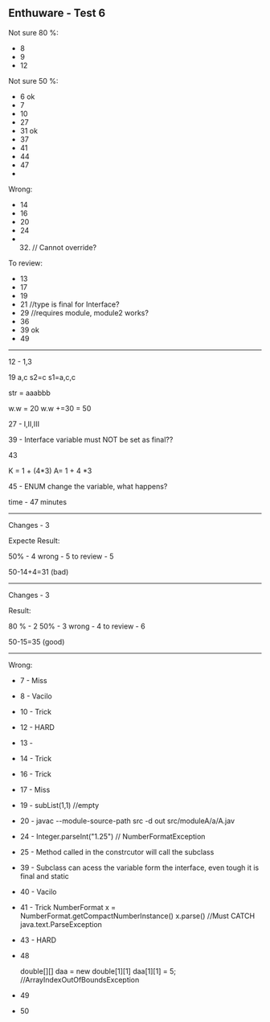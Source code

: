## Enthuware - Test 6

Not sure 80 %:

- 8
- 9
- 12

Not sure 50 %: 

- 6   ok
- 7
- 10
- 27
- 31 ok
- 37
- 41
- 44
- 47
- 

Wrong:

- 14
- 16
- 20
- 24
- 32. // Cannot override?

To review:
- 13
- 17
- 19
- 21 //type is final for Interface?
- 29 //requires module, module2 works?
- 36
- 39 ok
- 49

-------------

12 - 1,3

19
a,c
s2=c
s1=a,c,c

str = aaabbb

w.w = 20
w.w +=30 = 50


27  - I,II,III



39 -
Interface variable must NOT be set as final??


43

K = 1 + (4*3)
A= 1 + 4 *3

45 - ENUM change the variable, what happens?


time - 47 minutes

---------

Changes - 3

Expecte Result:

50% - 4
wrong - 5
to review - 5

50-14+4=31 (bad)

---------

Changes - 3

Result:

80 % - 2
50% - 3
wrong - 4
to review - 6

50-15=35 (good)

-----

Wrong:

- 7 - Miss
- 8 - Vacilo
- 10 - Trick
- 12 - HARD
- 13 - 
- 14 - Trick
- 16 - Trick
- 17 - Miss
- 19 - subList(1,1) //empty
- 20 - javac --module-source-path src -d out src/moduleA/a/A.jav
- 24 - Integer.parseInt("1.25") // NumberFormatException
- 25 - Method called in the constrcutor will call the subclass
- 39 - Subclass can acess the variable form the interface, even tough it is final and static
- 40 - Vacilo
- 41 - Trick
NumberFormat x = NumberFormat.getCompactNumberInstance()
x.parse() //Must CATCH java.text.ParseException

- 43 - HARD
- 48


    double[][] daa = new double[1][1]
    daa[1][1] = 5; //ArrayIndexOutOfBoundsException

- 49
- 50
